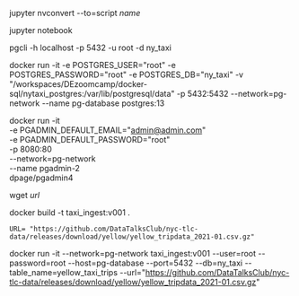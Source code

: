 jupyter nvconvert --to=script *name*

jupyter notebook

pgcli -h localhost -p 5432 -u root -d ny_taxi

docker run -it   -e POSTGRES_USER="root"   -e POSTGRES_PASSWORD="root"   -e POSTGRES_DB="ny_taxi"   -v "/workspaces/DEzoomcamp/docker-sql/nytaxi_postgres:/var/lib/postgresql/data" -p 5432:5432 --network=pg-network --name pg-database   postgres:13

docker run -it \
   -e PGADMIN_DEFAULT_EMAIL="admin@admin.com" \
   -e PGADMIN_DEFAULT_PASSWORD="root" \
   -p 8080:80 \
   --network=pg-network \
   --name pgadmin-2 \
   dpage/pgadmin4

   wget *url*

   docker build -t taxi_ingest:v001 .

    URL= "https://github.com/DataTalksClub/nyc-tlc-data/releases/download/yellow/yellow_tripdata_2021-01.csv.gz"

   docker run -it --network=pg-network taxi_ingest:v001 --user=root --password=root --host=pg-database --port=5432 --db=ny_taxi --table_name=yellow_taxi_trips --url="https://github.com/DataTalksClub/nyc-tlc-data/releases/download/yellow/yellow_tripdata_2021-01.csv.gz" 

